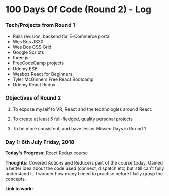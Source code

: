 # 100 Days Of Code (Round 2) - Log

### Tech/Projects from Round 1

- Rails revision, backend for E-Commerce portal
- Wes Bos JS30
- Wes Bos CSS Grid
- Google Scripts
- three.js
- FreeCodeCamp projects
- Udemy ES6
- Wesbos React for Beginners
- Tyler McGinners Free React Bootcamp
- Udemy React Redux

### Objectives of Round 2

1.  To expose myself to VR, React and the technologies around React.

2.  To create at least _5_ full-fledged, quality personal projects

3.  To be more consistent, and have lesser Missed Days in Round 1

### Day 1: 6th July Friday, 2018

**Today's Progress:** React Redux course

**Thoughts:** Covered Actions and Reducers part of the course today. Gained a better idea about the code used (connect, dispatch etc) but still can't fully understand it. I wonder how many I need to practise before I fully grasp the concepts.

**Link to work:**
